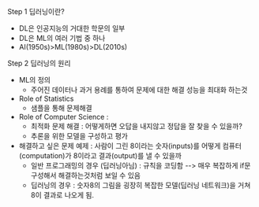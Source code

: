 Step 1 딥러닝이란?
- DL은 인공지능의 거대한 학문의 일부
- DL은 ML의 여러 기법 중 하나
- AI(1950s)>ML(1980s)>DL(2010s)

Step 2 딥러닝의 원리
- ML의 정의 
  - 주어진 데이터나 과거 용례를 통하여 문제에 대한 해결 성능을 최대화 하는것
- Role of Statistics
  - 샘플을 통해 문제해결
- Role of Computer Science :
  - 최적화 문제 해결 : 어떻게하면 오답을 내지않고 정답을 잘 찾을 수 있을까?
  - 추론을 위한 모델을 구성하고 평가
- 해결하고 싶은 문제 예제 : 사람이 그린 8이라는 숫자(inputs)를 어떻게 컴퓨터(computation)가 8이라고 결과(output)를 낼 수 있을까
  - 일반 프로그래밍의 경우 (딥러닝아님) : 규칙을 코딩함 --> 매우 복잡하게 if문 구성해서 해결하는것처럼 보일 수 있음
  - 딥러닝의 경우 : 숫자8의 그림을 굉장히 복잡한 모델(딥러닝 네트워크)을 거쳐 8이 결과로 나오게 됨.
